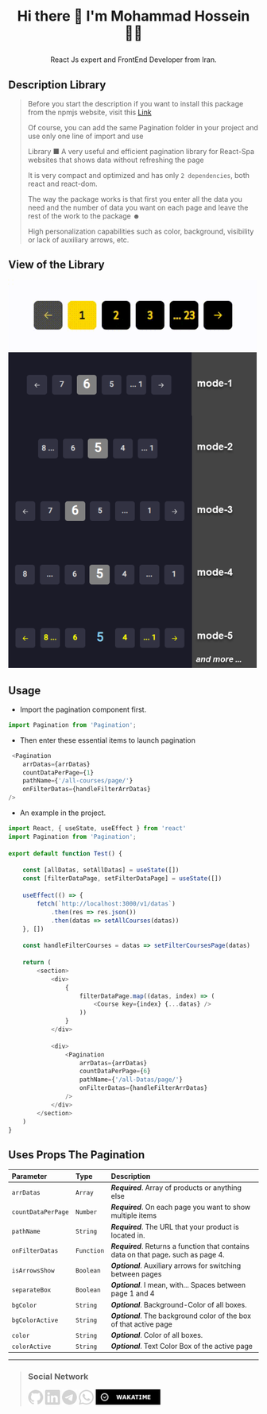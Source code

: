 # <p align="center"> Hi there 👋 I'm Mohammad Hossein 👨‍💻 </p>
<p align="center"> React Js expert and FrontEnd Developer from Iran.</p>

## Description Library
> Before you start the description if you want to install this package from the npmjs website, visit this [Link](https://www.npmjs.com/package/react-pagination-smooth)
>
> Of course, you can add the same Pagination folder in your project and use only one line of import and use
>
> Library ■ A very useful and efficient pagination library for React-Spa websites that shows data without refreshing the page
>
> It is very compact and optimized and has only `2 dependencies`, both react and react-dom.
>
> The way the package works is that first you enter all the data you need and the number of data you want on each page and leave the rest of the work to the package ☻
>
> High personalization capabilities such as color, background, visibility or lack of auxiliary arrows, etc.

## View of the Library

<img src="./public/Video/page-1.gif" width="500">
<img src="./public/Images/modes.png" width="500">

## Usage
- Import the pagination component first.

```javascript
import Pagination from 'Pagination';
```
- Then enter these essential items to launch pagination
```javascript
 <Pagination
    arrDatas={arrDatas}
    countDataPerPage={1}
    pathName={'/all-courses/page/'}
    onFilterDatas={handleFilterArrDatas}
/>
```
- An example in the project.
```javascript
import React, { useState, useEffect } from 'react'
import Pagination from 'Pagination';

export default function Test() {

    const [allDatas, setAllDatas] = useState([])
    const [filterDataPage, setFilterDataPage] = useState([])

    useEffect(() => {
        fetch(`http://localhost:3000/v1/datas`)
            .then(res => res.json())
            .then(datas => setAllCourses(datas))
    }, [])

    const handleFilterCourses = datas => setFilterCoursesPage(datas)

    return (
        <section>
            <div>
                {
                    filterDataPage.map((datas, index) => (
                        <Course key={index} {...datas} />
                    ))
                }
            </div>

            <div>
                <Pagination
                    arrDatas={arrDatas}
                    countDataPerPage={6}
                    pathName={'/all-Datas/page/'}
                    onFilterDatas={handleFilterArrDatas}
                />
            </div>
        </section>
    )
}
```

## Uses Props The Pagination 

| Parameter | Type     | Description                |
| :-------- | :------- | :------------------------- |
| `arrDatas` | `Array` | **_Required_**. Array of products or anything else |
| `countDataPerPage` | `Number` | **_Required_**. On each page you want to show multiple items |
| `pathName` | `String` | **_Required_**. The URL that your product is located in. |
| `onFilterDatas` | `Function` | **_Required_**. Returns a function that contains data on that page، such as page 4. |
| `isArrowsShow` | `Boolean` | **_Optional_**. Auxiliary arrows for switching between pages |
| `separateBox` | `Boolean` | **_Optional_**.  I mean, with... Spaces between page 1 and 4 |
| `bgColor` | `String` | **_Optional_**. Background-Color of all boxes. |
| `bgColorActive` | `String` | **_Optional_**. The background color of the box of that active page |
| `color` | `String` | **_Optional_**. Color of all boxes. |
| `colorActive` | `String` | **_Optional_**. Text Color Box of the active page |


___
>### Social Network
> [<img src="./public/Images/github.png" width="30">](https://github.com/khadem-mh)
> [<img src="./public/Images/linkedin.png" width="30">](https://www.linkedin.com/in/khadem-mh/)
> [<img src="./public/Images/telegram.png" width="30">](https://t.me/mhkhadem)
> [<img src="./public/Images/whatsapp.png" width="30">](https://wa.me/989031335939)
> [<img src="./public/Images/wakatimesvg.png" width="130">](https://wakatime.com/@khadem_mh)